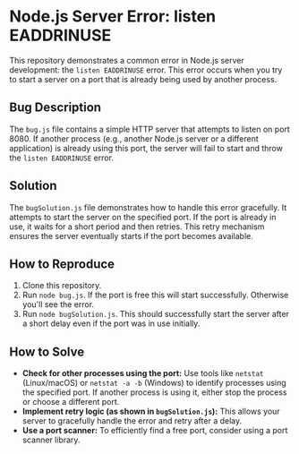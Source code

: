 # Node.js Server Error: listen EADDRINUSE
This repository demonstrates a common error in Node.js server development: the `listen EADDRINUSE` error. This error occurs when you try to start a server on a port that is already being used by another process.

## Bug Description
The `bug.js` file contains a simple HTTP server that attempts to listen on port 8080. If another process (e.g., another Node.js server or a different application) is already using this port, the server will fail to start and throw the `listen EADDRINUSE` error.

## Solution
The `bugSolution.js` file demonstrates how to handle this error gracefully. It attempts to start the server on the specified port. If the port is already in use, it waits for a short period and then retries.  This retry mechanism ensures the server eventually starts if the port becomes available.

## How to Reproduce
1. Clone this repository.
2. Run `node bug.js`.  If the port is free this will start successfully. Otherwise you'll see the error. 
3. Run `node bugSolution.js`. This should successfully start the server after a short delay even if the port was in use initially.

## How to Solve
- **Check for other processes using the port:** Use tools like `netstat` (Linux/macOS) or `netstat -a -b` (Windows) to identify processes using the specified port.  If another process is using it, either stop the process or choose a different port.
- **Implement retry logic (as shown in `bugSolution.js`):**  This allows your server to gracefully handle the error and retry after a delay.
- **Use a port scanner:** To efficiently find a free port, consider using a port scanner library.